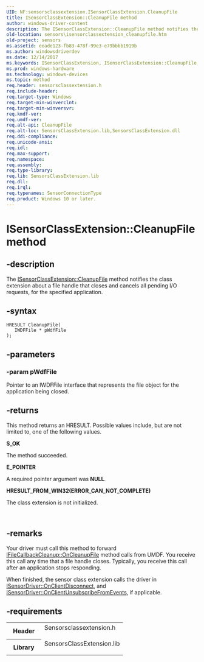 ```yaml
---
UID: NF:sensorsclassextension.ISensorClassExtension.CleanupFile
title: ISensorClassExtension::CleanupFile method
author: windows-driver-content
description: The ISensorClassExtension::CleanupFile method notifies the class extension about a file handle that closes and cancels all pending I/O requests, for the specified application.
old-location: sensors\isensorclassextension_cleanupfile.htm
old-project: sensors
ms.assetid: eeade123-fb83-478f-99e3-e79bbbb1919b
ms.author: windowsdriverdev
ms.date: 12/14/2017
ms.keywords: ISensorClassExtension, ISensorClassExtension::CleanupFile, CleanupFile
ms.prod: windows-hardware
ms.technology: windows-devices
ms.topic: method
req.header: sensorsclassextension.h
req.include-header: 
req.target-type: Windows
req.target-min-winverclnt: 
req.target-min-winversvr: 
req.kmdf-ver: 
req.umdf-ver: 
req.alt-api: CleanupFile
req.alt-loc: SensorsClassExtension.lib,SensorsClassExtension.dll
req.ddi-compliance: 
req.unicode-ansi: 
req.idl: 
req.max-support: 
req.namespace: 
req.assembly: 
req.type-library: 
req.lib: SensorsClassExtension.lib
req.dll: 
req.irql: 
req.typenames: SensorConnectionType
req.product: Windows 10 or later.
---
```


# ISensorClassExtension::CleanupFile method



## -description
The <a href="https://msdn.microsoft.com/library/windows/hardware/ff545512">ISensorClassExtension::CleanupFile</a> method notifies the class extension about a file handle that closes and cancels all pending I/O requests, for the specified application.



## -syntax

````
HRESULT CleanupFile(
   IWDFFile * pWdfFile
);
````


## -parameters

### -param pWdfFile 

Pointer to an IWDFFile interface that represents the file object for the application being closed.


## -returns
This method returns an HRESULT. Possible values include, but are not limited to, one of the following values.
<dl>
<dt><b>S_OK</b></dt>
</dl>The method succeeded.
<dl>
<dt><b>E_POINTER</b></dt>
</dl>A required pointer argument was <b>NULL</b>.
<dl>
<dt><b>HRESULT_FROM_WIN32(ERROR_CAN_NOT_COMPLETE)</b></dt>
</dl>The class extension is not initialized.

 


## -remarks
Your driver must call this method to forward <a href="https://msdn.microsoft.com/library/windows/hardware/ff554905">IFileCallbackCleanup::OnCleanupFile</a> method calls from UMDF. You receive this call any time that a file handle closes. Typically, you receive this call after an application stops responding.

When finished, the sensor class extension calls the driver in <a href="https://msdn.microsoft.com/9484610b-4cbd-4c4e-9e60-ef052702325c">ISensorDriver::OnClientDisconnect</a>, and <a href="https://msdn.microsoft.com/library/windows/hardware/ff545598">ISensorDriver::OnClientUnsubscribeFromEvents</a>, if applicable.


## -requirements
<table>
<tr>
<th width="30%">
Header

</th>
<td width="70%">
<dl>
<dt>Sensorsclassextension.h</dt>
</dl>
</td>
</tr>
<tr>
<th width="30%">
Library

</th>
<td width="70%">
<dl>
<dt>SensorsClassExtension.lib</dt>
</dl>
</td>
</tr>
</table>